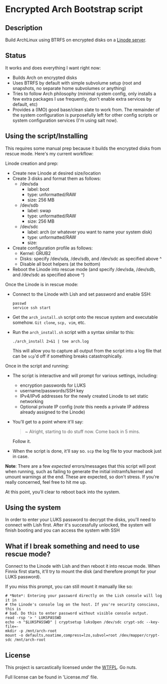 # Encrypted Arch Bootstrap script

## Description
Build ArchLinux using BTRFS on encrypted disks on a [Linode server](https://www.linode.com/).

## Status
It works and does everything I want right now:
- Builds Arch on encrypted disks
- Uses BTRFS by default with simple subvolume setup (root and snapshots, no separate home subvolumes or anything)
- Tries to follow Arch philosophy (minimal system config, only installs a few extra packages I use frequently, don't enable extra services by default, etc)
- Provides a (IMO) good base/clean slate to work from. The remainder of the system configuration is purposefully left for other config scripts or system configuration services (I'm using salt now).

## Using the script/Installing
This requires some manual prep because it builds the encrypted disks from rescue mode. Here's my current workflow:

Linode creation and prep:
- Create new Linode at desired size/location
- Create 3 disks and format them as follows:
  - /dev/sda
    - label: boot
    - type: unformatted/RAW
    - size: 256 MB
  - /dev/sdb
    - label: swap
    - type: unformatted/RAW
    - size: 256 MB
  - /dev/sdc
    - label: arch (or whatever you want to name your system disk)
    - type: unformatted/RAW
    - size: <remaining disk space>
- Create configuration profile as follows:
  - Kernel: GRUB2
  - Disks: specify /dev/sda, /dev/sdb, and /dev/sdc as specified above ^
  - Disable all boot helpers (at the bottom)
- Reboot the Linode into rescue mode (and specify /dev/sda, /dev/sdb, and /dev/sdc as specified above ^)

Once the Linode is in rescue mode:
- Connect to the Linode with Lish and set password and enable SSH:

  ```
  passwd
  service ssh start
  ```
- Get the `arch_install.sh` script onto the rescue system and executable somehow. `Git clone`, `scp, vim`, etc.
- Run the `arch_install.sh` script with a syntax similar to this:

  `./arch_install 2>&1 | tee arch.log`

  This will allow you to capture all output from the script into a log file that can be `scp`'d off if something breaks catastrophically.

Once in the script and running:
- The script is interactive and will prompt for various settings, including:
  - encryption passwords for LUKS
  - username/passwords/SSH key
  - IPv4/IPv6 addresses for the newly created Linode to set static networking
  - Optional private IP config (*note* this needs a private IP address already assigned to the Linode)
- You'll get to a point where it'll say:
  > ~ Alright, starting to do stuff now. Come back in 5 mins.

  Follow it.
- When the script is done, it'll say so. `scp` the log file to your macbook just in case.

**Note**: There are a few *expected* errors/messages that this script will post when running, such as failing to generate the initial initramfs/kernel and umount warnings at the end. These are expected, so don't stress. If you're really concerned, feel free to hit me up.

At this point, you'll clear to reboot back into the system.

## Using the system
In order to enter your LUKS password to decrypt the disks, you'll need to connect with Lish first. After it's successfully unlocked, the system will finish booting and you can access the system with SSH

## What if I break something and need to use rescue mode?
Connect to the Linode with Lish and then reboot it into rescue mode. When Finnix first starts, it'll try to mount the disk (and therefore prompt for your LUKS password).

If you miss this prompt, you can still mount it manually like so:

```shell
# *Note*: Entering your password directly on the Lish console will log it in
# the Linode's console log on the host. If you're security conscious, this is
# bad. Do this to enter password without visible console output.
read -rsp '> ' LUKSPASSWD
echo -n "$LUKSPASSWD" | cryptsetup luksOpen /dev/sdc crypt-sdc --key-file=-
mkdir -p /mnt/arch-root
mount -o defaults,noatime,compress=lzo,subvol=root /dev/mapper/crypt-sdc /mnt/arch-root
```

## License
This project is sarcastically licensed under the [WTFPL](http://www.wtfpl.net/). Go nuts.

Full license can be found in 'License.md' file.
